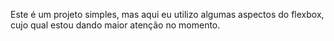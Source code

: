 Este é um projeto simples, mas aqui eu utilizo algumas aspectos do flexbox, cujo qual estou dando maior atenção no momento.